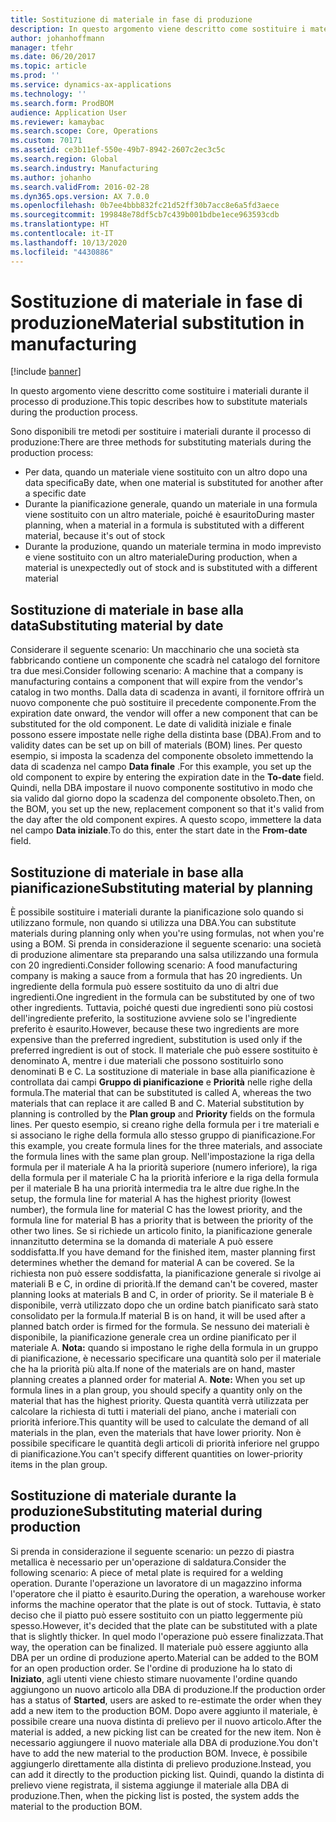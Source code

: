 ```yaml
---
title: Sostituzione di materiale in fase di produzione
description: In questo argomento viene descritto come sostituire i materiali durante il processo di produzione.
author: johanhoffmann
manager: tfehr
ms.date: 06/20/2017
ms.topic: article
ms.prod: ''
ms.service: dynamics-ax-applications
ms.technology: ''
ms.search.form: ProdBOM
audience: Application User
ms.reviewer: kamaybac
ms.search.scope: Core, Operations
ms.custom: 70171
ms.assetid: ce3b11ef-550e-49b7-8942-2607c2ec3c5c
ms.search.region: Global
ms.search.industry: Manufacturing
ms.author: johanho
ms.search.validFrom: 2016-02-28
ms.dyn365.ops.version: AX 7.0.0
ms.openlocfilehash: 0b7ee4bbb832fc21d52ff30b7acc8e6a5fd3aece
ms.sourcegitcommit: 199848e78df5cb7c439b001bdbe1ece963593cdb
ms.translationtype: HT
ms.contentlocale: it-IT
ms.lasthandoff: 10/13/2020
ms.locfileid: "4430886"
---
```

# <a name="material-substitution-in-manufacturing"></a><span data-ttu-id="2b5d6-103">Sostituzione di materiale in fase di produzione</span><span class="sxs-lookup"><span data-stu-id="2b5d6-103">Material substitution in manufacturing</span></span>

[!include [banner](../includes/banner.md)]

<span data-ttu-id="2b5d6-104">In questo argomento viene descritto come sostituire i materiali durante il processo di produzione.</span><span class="sxs-lookup"><span data-stu-id="2b5d6-104">This topic describes how to substitute materials during the production process.</span></span> 

<span data-ttu-id="2b5d6-105">Sono disponibili tre metodi per sostituire i materiali durante il processo di produzione:</span><span class="sxs-lookup"><span data-stu-id="2b5d6-105">There are three methods for substituting materials during the production process:</span></span>

-   <span data-ttu-id="2b5d6-106">Per data, quando un materiale viene sostituito con un altro dopo una data specifica</span><span class="sxs-lookup"><span data-stu-id="2b5d6-106">By date, when one material is substituted for another after a specific date</span></span>
-   <span data-ttu-id="2b5d6-107">Durante la pianificazione generale, quando un materiale in una formula viene sostituito con un altro materiale, poiché è esaurito</span><span class="sxs-lookup"><span data-stu-id="2b5d6-107">During master planning, when a material in a formula is substituted with a different material, because it's out of stock</span></span>
-   <span data-ttu-id="2b5d6-108">Durante la produzione, quando un materiale termina in modo imprevisto e viene sostituito con un altro materiale</span><span class="sxs-lookup"><span data-stu-id="2b5d6-108">During production, when a material is unexpectedly out of stock and is substituted with a different material</span></span>

## <a name="substituting-material-by-date"></a><span data-ttu-id="2b5d6-109">Sostituzione di materiale in base alla data</span><span class="sxs-lookup"><span data-stu-id="2b5d6-109">Substituting material by date</span></span>
<span data-ttu-id="2b5d6-110">Considerare il seguente scenario: Un macchinario che una società sta fabbricando contiene un componente che scadrà nel catalogo del fornitore tra due mesi.</span><span class="sxs-lookup"><span data-stu-id="2b5d6-110">Consider following scenario: A machine that a company is manufacturing contains a component that will expire from the vendor's catalog in two months.</span></span> <span data-ttu-id="2b5d6-111">Dalla data di scadenza in avanti, il fornitore offrirà un nuovo componente che può sostituire il precedente componente.</span><span class="sxs-lookup"><span data-stu-id="2b5d6-111">From the expiration date onward, the vendor will offer a new component that can be substituted for the old component.</span></span> <span data-ttu-id="2b5d6-112">Le date di validità iniziale e finale possono essere impostate nelle righe della distinta base (DBA).</span><span class="sxs-lookup"><span data-stu-id="2b5d6-112">From and to validity dates can be set up on bill of materials (BOM) lines.</span></span> <span data-ttu-id="2b5d6-113">Per questo esempio, si imposta la scadenza del componente obsoleto immettendo la data di scadenza nel campo **Data finale** .</span><span class="sxs-lookup"><span data-stu-id="2b5d6-113">For this example, you set up the old component to expire by entering the expiration date in the **To-date** field.</span></span> <span data-ttu-id="2b5d6-114">Quindi, nella DBA impostare il nuovo componente sostitutivo in modo che sia valido dal giorno dopo la scadenza del componente obsoleto.</span><span class="sxs-lookup"><span data-stu-id="2b5d6-114">Then, on the BOM, you set up the new, replacement component so that it's valid from the day after the old component expires.</span></span> <span data-ttu-id="2b5d6-115">A questo scopo, immettere la data nel campo **Data iniziale**.</span><span class="sxs-lookup"><span data-stu-id="2b5d6-115">To do this, enter the start date in the **From-date** field.</span></span>

## <a name="substituting-material-by-planning"></a><span data-ttu-id="2b5d6-116">Sostituzione di materiale in base alla pianificazione</span><span class="sxs-lookup"><span data-stu-id="2b5d6-116">Substituting material by planning</span></span>
<span data-ttu-id="2b5d6-117">È possibile sostituire i materiali durante la pianificazione solo quando si utilizzano formule, non quando si utilizza una DBA.</span><span class="sxs-lookup"><span data-stu-id="2b5d6-117">You can substitute materials during planning only when you're using formulas, not when you're using a BOM.</span></span> <span data-ttu-id="2b5d6-118">Si prenda in considerazione il seguente scenario: una società di produzione alimentare sta preparando una salsa utilizzando una formula con 20 ingredienti.</span><span class="sxs-lookup"><span data-stu-id="2b5d6-118">Consider following scenario: A food manufacturing company is making a sauce from a formula that has 20 ingredients.</span></span> <span data-ttu-id="2b5d6-119">Un ingrediente della formula può essere sostituito da uno di altri due ingredienti.</span><span class="sxs-lookup"><span data-stu-id="2b5d6-119">One ingredient in the formula can be substituted by one of two other ingredients.</span></span> <span data-ttu-id="2b5d6-120">Tuttavia, poiché questi due ingredienti sono più costosi dell'ingrediente preferito, la sostituzione avviene solo se l'ingrediente preferito è esaurito.</span><span class="sxs-lookup"><span data-stu-id="2b5d6-120">However, because these two ingredients are more expensive than the preferred ingredient, substitution is used only if the preferred ingredient is out of stock.</span></span> <span data-ttu-id="2b5d6-121">Il materiale che può essere sostituito è denominato A, mentre i due materiali che possono sostituirlo sono denominati B e C. La sostituzione di materiale in base alla pianificazione è controllata dai campi **Gruppo di pianificazione** e **Priorità** nelle righe della formula.</span><span class="sxs-lookup"><span data-stu-id="2b5d6-121">The material that can be substituted is called A, whereas the two materials that can replace it are called B and C. Material substitution by planning is controlled by the **Plan group** and **Priority** fields on the formula lines.</span></span> <span data-ttu-id="2b5d6-122">Per questo esempio, si creano righe della formula per i tre materiali e si associano le righe della formula allo stesso gruppo di pianificazione.</span><span class="sxs-lookup"><span data-stu-id="2b5d6-122">For this example, you create formula lines for the three materials, and associate the formula lines with the same plan group.</span></span> <span data-ttu-id="2b5d6-123">Nell'impostazione la riga della formula per il materiale A ha la priorità superiore (numero inferiore), la riga della formula per il materiale C ha la priorità inferiore e la riga della formula per il materiale B ha una priorità intermedia tra le altre due righe.</span><span class="sxs-lookup"><span data-stu-id="2b5d6-123">In the setup, the formula line for material A has the highest priority (lowest number), the formula line for material C has the lowest priority, and the formula line for material B has a priority that is between the priority of the other two lines.</span></span> <span data-ttu-id="2b5d6-124">Se si richiede un articolo finito, la pianificazione generale innanzitutto determina se la domanda di materiale A può essere soddisfatta.</span><span class="sxs-lookup"><span data-stu-id="2b5d6-124">If you have demand for the finished item, master planning first determines whether the demand for material A can be covered.</span></span> <span data-ttu-id="2b5d6-125">Se la richiesta non può essere soddisfatta, la pianificazione generale si rivolge ai materiali B e C, in ordine di priorità.</span><span class="sxs-lookup"><span data-stu-id="2b5d6-125">If the demand can't be covered, master planning looks at materials B and C, in order of priority.</span></span> <span data-ttu-id="2b5d6-126">Se il materiale B è disponibile, verrà utilizzato dopo che un ordine batch pianificato sarà stato consolidato per la formula.</span><span class="sxs-lookup"><span data-stu-id="2b5d6-126">If material B is on hand, it will be used after a planned batch order is firmed for the formula.</span></span> <span data-ttu-id="2b5d6-127">Se nessuno dei materiali è disponibile, la pianificazione generale crea un ordine pianificato per il materiale A. **Nota:** quando si impostano le righe della formula in un gruppo di pianificazione, è necessario specificare una quantità solo per il materiale che ha la priorità più alta.</span><span class="sxs-lookup"><span data-stu-id="2b5d6-127">If none of the materials are on hand, master planning creates a planned order for material A. **Note:** When you set up formula lines in a plan group, you should specify a quantity only on the material that has the highest priority.</span></span> <span data-ttu-id="2b5d6-128">Questa quantità verrà utilizzata per calcolare la richiesta di tutti i materiali del piano, anche i materiali con priorità inferiore.</span><span class="sxs-lookup"><span data-stu-id="2b5d6-128">This quantity will be used to calculate the demand of all materials in the plan, even the materials that have lower priority.</span></span> <span data-ttu-id="2b5d6-129">Non è possibile specificare le quantità degli articoli di priorità inferiore nel gruppo di pianificazione.</span><span class="sxs-lookup"><span data-stu-id="2b5d6-129">You can't specify different quantities on lower-priority items in the plan group.</span></span>

## <a name="substituting-material-during-production"></a><span data-ttu-id="2b5d6-130">Sostituzione di materiale durante la produzione</span><span class="sxs-lookup"><span data-stu-id="2b5d6-130">Substituting material during production</span></span>
<span data-ttu-id="2b5d6-131">Si prenda in considerazione il seguente scenario: un pezzo di piastra metallica è necessario per un'operazione di saldatura.</span><span class="sxs-lookup"><span data-stu-id="2b5d6-131">Consider the following scenario: A piece of metal plate is required for a welding operation.</span></span> <span data-ttu-id="2b5d6-132">Durante l'operazione un lavoratore di un magazzino informa l'operatore che il piatto è esaurito.</span><span class="sxs-lookup"><span data-stu-id="2b5d6-132">During the operation, a warehouse worker informs the machine operator that the plate is out of stock.</span></span> <span data-ttu-id="2b5d6-133">Tuttavia, è stato deciso che il piatto può essere sostituito con un piatto leggermente più spesso.</span><span class="sxs-lookup"><span data-stu-id="2b5d6-133">However, it's decided that the plate can be substituted with a plate that is slightly thicker.</span></span> <span data-ttu-id="2b5d6-134">In quel modo l'operazione può essere finalizzata.</span><span class="sxs-lookup"><span data-stu-id="2b5d6-134">That way, the operation can be finalized.</span></span> <span data-ttu-id="2b5d6-135">Il materiale può essere aggiunto alla DBA per un ordine di produzione aperto.</span><span class="sxs-lookup"><span data-stu-id="2b5d6-135">Material can be added to the BOM for an open production order.</span></span> <span data-ttu-id="2b5d6-136">Se l'ordine di produzione ha lo stato di **Iniziato**, agli utenti viene chiesto stimare nuovamente l'ordine quando aggiungono un nuovo articolo alla DBA di produzione.</span><span class="sxs-lookup"><span data-stu-id="2b5d6-136">If the production order has a status of **Started**, users are asked to re-estimate the order when they add a new item to the production BOM.</span></span> <span data-ttu-id="2b5d6-137">Dopo avere aggiunto il materiale, è possibile creare una nuova distinta di prelievo per il nuovo articolo.</span><span class="sxs-lookup"><span data-stu-id="2b5d6-137">After the material is added, a new picking list can be created for the new item.</span></span> <span data-ttu-id="2b5d6-138">Non è necessario aggiungere il nuovo materiale alla DBA di produzione.</span><span class="sxs-lookup"><span data-stu-id="2b5d6-138">You don't have to add the new material to the production BOM.</span></span> <span data-ttu-id="2b5d6-139">Invece, è possibile aggiungerlo direttamente alla distinta di prelievo produzione.</span><span class="sxs-lookup"><span data-stu-id="2b5d6-139">Instead, you can add it directly to the production picking list.</span></span> <span data-ttu-id="2b5d6-140">Quindi, quando la distinta di prelievo viene registrata, il sistema aggiunge il materiale alla DBA di produzione.</span><span class="sxs-lookup"><span data-stu-id="2b5d6-140">Then, when the picking list is posted, the system adds the material to the production BOM.</span></span>



